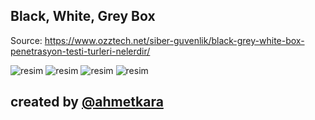 ## Black, White, Grey Box

 Source: https://www.ozztech.net/siber-guvenlik/black-grey-white-box-penetrasyon-testi-turleri-nelerdir/
 
![resim](https://user-images.githubusercontent.com/18248422/179830652-3444c870-d4a3-4578-ad3d-c00206a4503c.png)
![resim](https://user-images.githubusercontent.com/18248422/179830666-5de5bac9-6ceb-4507-8220-4d60571eef3f.png)
![resim](https://user-images.githubusercontent.com/18248422/179830683-f63e9f93-9c63-4561-b696-cc2052f284e1.png)
![resim](https://user-images.githubusercontent.com/18248422/179830694-ade5e14c-29b3-4e3f-8178-303a9760bac6.png)

## created by [@ahmetkara](https://github.com/ahmetQara)









